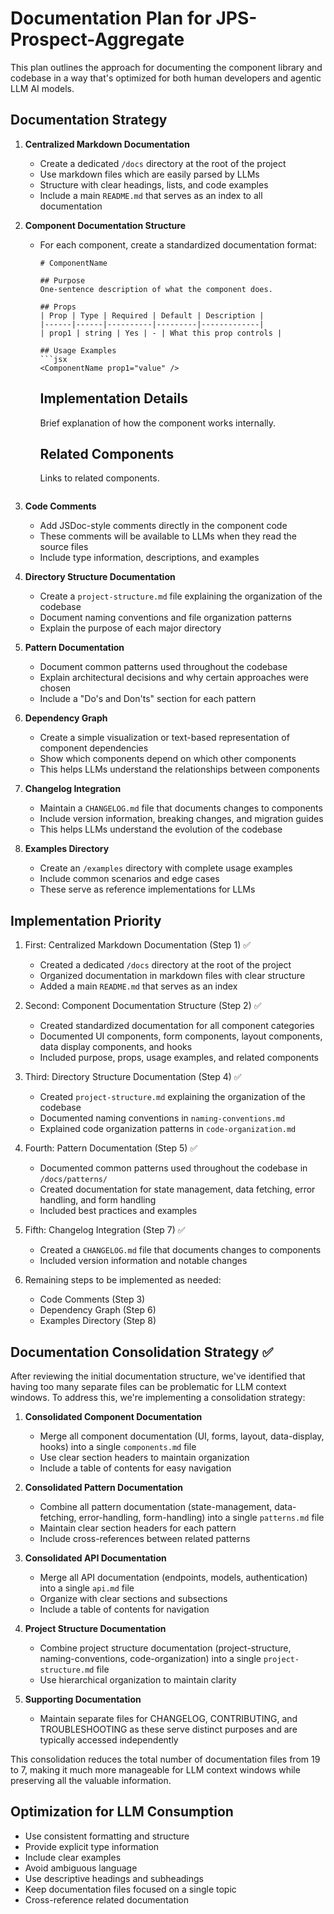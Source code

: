 # Documentation Plan for JPS-Prospect-Aggregate

This plan outlines the approach for documenting the component library and codebase in a way that's optimized for both human developers and agentic LLM AI models.

## Documentation Strategy

1. **Centralized Markdown Documentation**
   - Create a dedicated `/docs` directory at the root of the project
   - Use markdown files which are easily parsed by LLMs
   - Structure with clear headings, lists, and code examples
   - Include a main `README.md` that serves as an index to all documentation

2. **Component Documentation Structure**
   - For each component, create a standardized documentation format:
     ```
     # ComponentName
     
     ## Purpose
     One-sentence description of what the component does.
     
     ## Props
     | Prop | Type | Required | Default | Description |
     |------|------|----------|---------|-------------|
     | prop1 | string | Yes | - | What this prop controls |
     
     ## Usage Examples
     ```jsx
     <ComponentName prop1="value" />
     ```
     
     ## Implementation Details
     Brief explanation of how the component works internally.
     
     ## Related Components
     Links to related components.
     ```

3. **Code Comments**
   - Add JSDoc-style comments directly in the component code
   - These comments will be available to LLMs when they read the source files
   - Include type information, descriptions, and examples

4. **Directory Structure Documentation**
   - Create a `project-structure.md` file explaining the organization of the codebase
   - Document naming conventions and file organization patterns
   - Explain the purpose of each major directory

5. **Pattern Documentation**
   - Document common patterns used throughout the codebase
   - Explain architectural decisions and why certain approaches were chosen
   - Include a "Do's and Don'ts" section for each pattern

6. **Dependency Graph**
   - Create a simple visualization or text-based representation of component dependencies
   - Show which components depend on which other components
   - This helps LLMs understand the relationships between components

7. **Changelog Integration**
   - Maintain a `CHANGELOG.md` file that documents changes to components
   - Include version information, breaking changes, and migration guides
   - This helps LLMs understand the evolution of the codebase

8. **Examples Directory**
   - Create an `/examples` directory with complete usage examples
   - Include common scenarios and edge cases
   - These serve as reference implementations for LLMs

## Implementation Priority

1. First: Centralized Markdown Documentation (Step 1) ✅
   - Created a dedicated `/docs` directory at the root of the project
   - Organized documentation in markdown files with clear structure
   - Added a main `README.md` that serves as an index

2. Second: Component Documentation Structure (Step 2) ✅
   - Created standardized documentation for all component categories
   - Documented UI components, form components, layout components, data display components, and hooks
   - Included purpose, props, usage examples, and related components

3. Third: Directory Structure Documentation (Step 4) ✅
   - Created `project-structure.md` explaining the organization of the codebase
   - Documented naming conventions in `naming-conventions.md`
   - Explained code organization patterns in `code-organization.md`

4. Fourth: Pattern Documentation (Step 5) ✅
   - Documented common patterns used throughout the codebase in `/docs/patterns/`
   - Created documentation for state management, data fetching, error handling, and form handling
   - Included best practices and examples

5. Fifth: Changelog Integration (Step 7) ✅
   - Created a `CHANGELOG.md` file that documents changes to components
   - Included version information and notable changes

6. Remaining steps to be implemented as needed:
   - Code Comments (Step 3)
   - Dependency Graph (Step 6)
   - Examples Directory (Step 8)

## Documentation Consolidation Strategy ✅

After reviewing the initial documentation structure, we've identified that having too many separate files can be problematic for LLM context windows. To address this, we're implementing a consolidation strategy:

1. **Consolidated Component Documentation**
   - Merge all component documentation (UI, forms, layout, data-display, hooks) into a single `components.md` file
   - Use clear section headers to maintain organization
   - Include a table of contents for easy navigation

2. **Consolidated Pattern Documentation**
   - Combine all pattern documentation (state-management, data-fetching, error-handling, form-handling) into a single `patterns.md` file
   - Maintain clear section headers for each pattern
   - Include cross-references between related patterns

3. **Consolidated API Documentation**
   - Merge all API documentation (endpoints, models, authentication) into a single `api.md` file
   - Organize with clear sections and subsections
   - Include a table of contents for navigation

4. **Project Structure Documentation**
   - Combine project structure documentation (project-structure, naming-conventions, code-organization) into a single `project-structure.md` file
   - Use hierarchical organization to maintain clarity

5. **Supporting Documentation**
   - Maintain separate files for CHANGELOG, CONTRIBUTING, and TROUBLESHOOTING as these serve distinct purposes and are typically accessed independently

This consolidation reduces the total number of documentation files from 19 to 7, making it much more manageable for LLM context windows while preserving all the valuable information.

## Optimization for LLM Consumption

- Use consistent formatting and structure
- Provide explicit type information
- Include clear examples
- Avoid ambiguous language
- Use descriptive headings and subheadings
- Keep documentation files focused on a single topic
- Cross-reference related documentation 